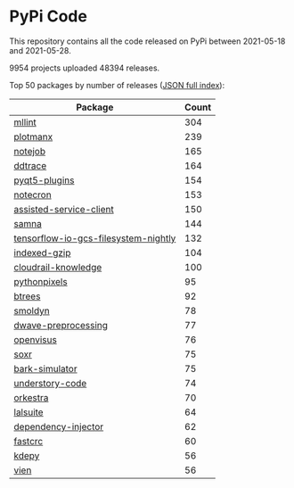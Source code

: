 # PyPi Code

This repository contains all the code released on PyPi between 2021-05-18 and 2021-05-28.

9954 projects uploaded 48394 releases. 

Top 50 packages by number of releases ([JSON full index](./index.json)):

| Package   | Count |
|-----------|-------|
| [mllint](https://github.com/pypi-data/pypi-code-85/tree/import/mllint) | 304 |
| [plotmanx](https://github.com/pypi-data/pypi-code-85/tree/import/plotmanx) | 239 |
| [notejob](https://github.com/pypi-data/pypi-code-85/tree/import/notejob) | 165 |
| [ddtrace](https://github.com/pypi-data/pypi-code-85/tree/import/ddtrace) | 164 |
| [pyqt5-plugins](https://github.com/pypi-data/pypi-code-85/tree/import/pyqt5-plugins) | 154 |
| [notecron](https://github.com/pypi-data/pypi-code-85/tree/import/notecron) | 153 |
| [assisted-service-client](https://github.com/pypi-data/pypi-code-85/tree/import/assisted-service-client) | 150 |
| [samna](https://github.com/pypi-data/pypi-code-85/tree/import/samna) | 144 |
| [tensorflow-io-gcs-filesystem-nightly](https://github.com/pypi-data/pypi-code-85/tree/import/tensorflow-io-gcs-filesystem-nightly) | 132 |
| [indexed-gzip](https://github.com/pypi-data/pypi-code-85/tree/import/indexed-gzip) | 104 |
| [cloudrail-knowledge](https://github.com/pypi-data/pypi-code-85/tree/import/cloudrail-knowledge) | 100 |
| [pythonpixels](https://github.com/pypi-data/pypi-code-85/tree/import/pythonpixels) | 95 |
| [btrees](https://github.com/pypi-data/pypi-code-85/tree/import/btrees) | 92 |
| [smoldyn](https://github.com/pypi-data/pypi-code-85/tree/import/smoldyn) | 78 |
| [dwave-preprocessing](https://github.com/pypi-data/pypi-code-85/tree/import/dwave-preprocessing) | 77 |
| [openvisus](https://github.com/pypi-data/pypi-code-85/tree/import/openvisus) | 76 |
| [soxr](https://github.com/pypi-data/pypi-code-85/tree/import/soxr) | 75 |
| [bark-simulator](https://github.com/pypi-data/pypi-code-85/tree/import/bark-simulator) | 75 |
| [understory-code](https://github.com/pypi-data/pypi-code-85/tree/import/understory-code) | 74 |
| [orkestra](https://github.com/pypi-data/pypi-code-85/tree/import/orkestra) | 70 |
| [lalsuite](https://github.com/pypi-data/pypi-code-85/tree/import/lalsuite) | 64 |
| [dependency-injector](https://github.com/pypi-data/pypi-code-85/tree/import/dependency-injector) | 62 |
| [fastcrc](https://github.com/pypi-data/pypi-code-85/tree/import/fastcrc) | 60 |
| [kdepy](https://github.com/pypi-data/pypi-code-85/tree/import/kdepy) | 56 |
| [vien](https://github.com/pypi-data/pypi-code-85/tree/import/vien) | 56 |
